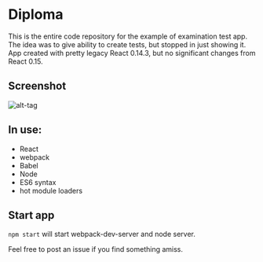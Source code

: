 # Diploma

This is the entire code repository for the example of examination test app.
The idea was to give ability to create tests, but stopped in just showing it.
App created with pretty legacy React 0.14.3, but no significant changes from React 0.15.

## Screenshot

![alt-tag](Home.jpg)

## In use:

- React
- webpack
- Babel
- Node
- ES6 syntax
- hot module loaders

## Start app

`npm start` will start webpack-dev-server and node server.

Feel free to post an issue if you find something amiss.

